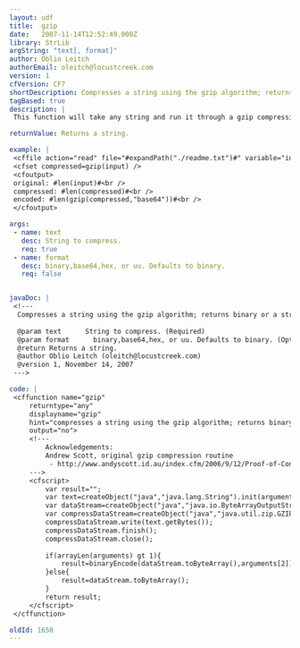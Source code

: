 ```yaml
---
layout: udf
title:  gzip
date:   2007-11-14T12:52:49.000Z
library: StrLib
argString: "text[, format]"
author: Oblio Leitch
authorEmail: oleitch@locustcreek.com
version: 1
cfVersion: CF7
shortDescription: Compresses a string using the gzip algorithm; returns binary or a string of (base64|hex|uu).
tagBased: true
description: |
 This function will take any string and run it through a gzip compression.  By default it will return the binary result, or you can specify an encoding of &quot;base64&quot;, &quot;hex&quot;, &quot;uu&quot;.

returnValue: Returns a string.

example: |
 <cffile action="read" file="#expandPath("./readme.txt")#" variable="input" />
 <cfset compressed=gzip(input) />
 <cfoutput>
 original: #len(input)#<br />
 compressed: #len(compressed)#<br />
 encoded: #len(gzip(compressed,"base64"))#<br />
 </cfoutput>

args:
 - name: text
   desc: String to compress.
   req: true
 - name: format
   desc: binary,base64,hex, or uu. Defaults to binary.
   req: false


javaDoc: |
 <!---
  Compresses a string using the gzip algorithm; returns binary or a string of (base64|hex|uu).
  
  @param text      String to compress. (Required)
  @param format      binary,base64,hex, or uu. Defaults to binary. (Optional)
  @return Returns a string. 
  @author Oblio Leitch (oleitch@locustcreek.com) 
  @version 1, November 14, 2007 
 --->

code: |
 <cffunction name="gzip"
     returntype="any"
     displayname="gzip"
     hint="compresses a string using the gzip algorithm; returns binary or string(base64|hex|uu)"
     output="no">
     <!---
         Acknowledgements:
         Andrew Scott, original gzip compression routine
          - http://www.andyscott.id.au/index.cfm/2006/9/12/Proof-of-Concept
     --->
     <cfscript>
         var result="";
         var text=createObject("java","java.lang.String").init(arguments[1]);
         var dataStream=createObject("java","java.io.ByteArrayOutputStream").init();
         var compressDataStream=createObject("java","java.util.zip.GZIPOutputStream").init(dataStream);
         compressDataStream.write(text.getBytes());
         compressDataStream.finish();
         compressDataStream.close();
 
         if(arrayLen(arguments) gt 1){
             result=binaryEncode(dataStream.toByteArray(),arguments[2]);
         }else{
             result=dataStream.toByteArray();
         }
         return result;
     </cfscript>
 </cffunction>

oldId: 1650
---
```


